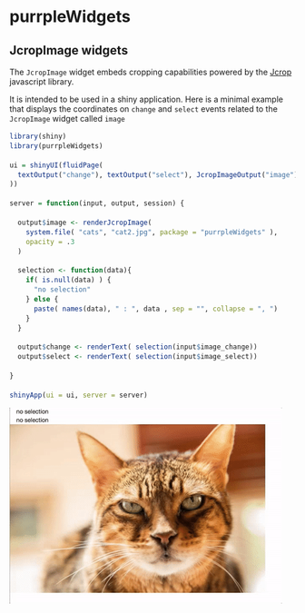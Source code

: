# purrpleWidgets

## JcropImage widgets

The `JcropImage` widget embeds cropping capabilities powered 
by the [Jcrop](http://deepliquid.com/content/Jcrop_Manual.html) javascript 
library. 

It is intended to be used in a shiny application. Here is a minimal example that displays
the coordinates on `change` and `select` events related to the `JcropImage` widget called `image` 

```r
library(shiny)
library(purrpleWidgets)

ui = shinyUI(fluidPage(
  textOutput("change"), textOutput("select"), JcropImageOutput("image")
))

server = function(input, output, session) {

  output$image <- renderJcropImage(
    system.file( "cats", "cat2.jpg", package = "purrpleWidgets" ),
    opacity = .3
  )

  selection <- function(data){
    if( is.null(data) ) {
      "no selection"
    } else {
      paste( names(data), " : ", data , sep = "", collapse = ", ")
    }
  }

  output$change <- renderText( selection(input$image_change))
  output$select <- renderText( selection(input$image_select))

}

shinyApp(ui = ui, server = server)
```

[![Demo](gifs/JcropImage1.gif)]()


